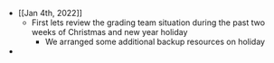 - [[Jan 4th, 2022]]
	- First lets review the grading team situation during the past two weeks of Christmas and new year holiday
		- We arranged some additional backup resources on holiday
-